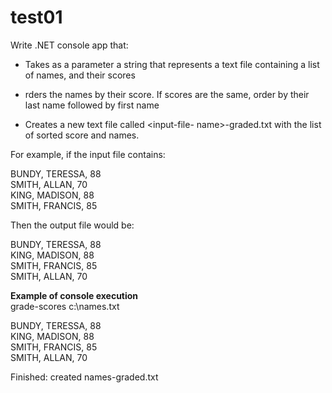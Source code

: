# test01
Write .NET console app that:  
* Takes as a parameter a string that represents a text file containing a list of names, and their
scores

* rders the names by their score. If scores are the same, order by their last name followed by
first name

* Creates a new text file called &lt;input-file- name&gt;-graded.txt with the list of sorted score and
names.

For example, if the input file contains:

BUNDY, TERESSA, 88  
SMITH, ALLAN, 70  
KING, MADISON, 88  
SMITH, FRANCIS, 85  

Then the output file would be:

BUNDY, TERESSA, 88  
KING, MADISON, 88  
SMITH, FRANCIS, 85  
SMITH, ALLAN, 70  


**Example of console execution**  
grade-scores c:\names.txt

BUNDY, TERESSA, 88  
KING, MADISON, 88  
SMITH, FRANCIS, 85  
SMITH, ALLAN, 70  

Finished: created names-graded.txt
